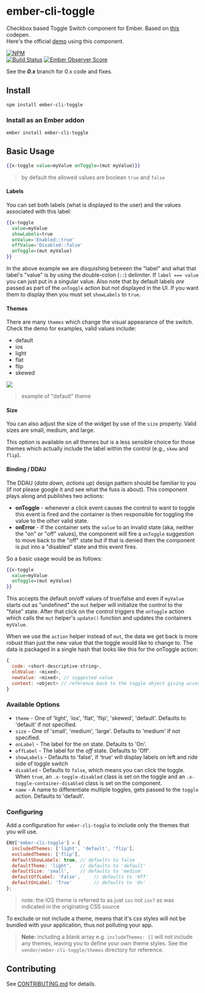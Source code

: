 # ember-cli-toggle

Checkbox based Toggle Switch component for Ember.
Based on [this](http://codepen.io/mallendeo/pen/eLIiG/) codepen.  
Here's the official [demo] using this component.

[![NPM][npm-badge]][npm-badge-url]  
[![Build Status][travis-badge]][travis-badge-url]
[![Ember Observer Score][ember-observer-badge]][ember-observer-url]

See the ***0.x*** branch for 0.x code and fixes.

## Install

`npm install ember-cli-toggle`

### Install as an Ember addon

`ember install ember-cli-toggle`

## Basic Usage

````hbs
{{x-toggle value=myValue onToggle=(mut myValue)}}
````

> by default the allowed values are boolean `true` and `false`

#### Labels

You can set both labels (what is displayed to the user) and the values associated with this label:

````hbs
{{x-toggle
  value=myValue
  showLabels=true
  onValue='Enabled::true'
  offValue='Disabled::false'
  onToggle=(mut myValue)
}}
````

In the above example we are disquishing between the "label" and what that label's "value" is by using the double-colon (`::`) delimiter. If `label === value` you can just put in a singular value. Also note that by default labels _are_ passed as part of the `onToggle` action but not displayed in the UI. If you want them to display then you must set `showLabels` to `true`.

#### Themes

There are many `themes` which change the visual appearance of the switch. Check the demo for examples, valid values include:

  - default
  - ios
  - light
  - flat
  - flip
  - skewed

![ ](vendor/ember-cli-toggle/example-images/show-labels.png)
> example of "default" theme


#### Size

You can also adjust the size of the widget by use of the `size` property. Valid sizes are small, medium, and large.


This option is available on all themes but is a less sensible choice for those themes which actually
include the label within the control (e.g., `skew` and `flip`).

#### Binding / DDAU ####

The DDAU (_data down, actions up_) design pattern should be familiar to you (if not please google it and see what the fuss is about). This component plays along and publishes two actions:

- **onToggle** - whenever a click event causes the control to want to toggle this event is fired and the container is then responsible for toggling the value to the _other_ valid state.
- **onError** - if the container sets the `value` to an invalid state (aka, neither the "on" or "off" values), the component will fire a `onToggle` suggestion to move back to the "off" state but if that is denied then the component is put into a "disabled" state and this event fires.

So a basic usage would be as follows:

````hbs
{{x-toggle
  value=myValue
  onToggle=(mut myValue)
}}
````

This accepts the default on/off values of true/false and even if `myValue` starts out as "undefined" the `mut` helper will initialize the control to the "false" state. After that click on the control triggers the `onToggle` action which calls the `mut` helper's `update()` function and updates the containers `myValue`.

When we use the `action` helper instead of `mut`, the data we get back is more robust than just the new value that the toggle would like to change to. The data is packaged in a single hash that looks like this for the onToggle action:

````js
{
  code: <short-descriptive-string>,
  oldValue: <mixed>,
  newValue: <mixed>, // suggested value
  context: <object> // reference back to the toggle object giving access to all properties such as "name", etc.
}
````


### Available Options

* `theme` - One of 'light', 'ios', 'flat', 'flip', 'skewed', 'default'.
            Defaults to 'default' if not specified.
* `size` -  One of 'small', 'medium', 'large'.
            Defaults to 'medium' if not specified.
* `onLabel` - The label for the *on* state. Defaults to 'On'.
* `offLabel` - The label for the *off* state. Defaults to 'Off'.
* `showLabels` - Defaults to 'false', if 'true' will display labels on left and ride side of toggle switch
* `disabled` - Defaults to `false`, which means you can click the toggle.
  When `true`, an `.x-toggle-disabled` class is set on the toggle and an `.x-toggle-container-disabled` class is set on the component.
* `name` - A name to differentiate multiple toggles, gets passed to the `toggle` action. Defaults to 'default'.

### Configuring

Add a configuration for `ember-cli-toggle` to include only the themes that
you will use.

```js
ENV['ember-cli-toggle'] = {
  includedThemes: ['light', 'default', 'flip'],
  excludedThemes: ['flip'],
  defaultShowLabels: true, // defaults to false
  defaultTheme: 'light',   // defaults to 'default'
  defaultSize: 'small',    // defaults to 'medium'
  defaultOffLabel: 'False',     // defaults to 'Off'
  defaultOnLabel: 'True'        // defaults to 'On'
};
```
> note: the IOS theme is referred to as just `ios` not `ios7` as was indicated in the originating CSS source

To exclude or not include a theme, means that it's css styles will not be bundled with
your application, thus not polluting your app.

> **Note:** including a blank array e.g. `includeThemes: []` will not include any themes, leaving
you to define your own theme styles. See the `vendor/ember-cli-toggle/themes` directory
for reference.

## Contributing

See [CONTRIBUTING.md] for details.

[npm-badge]: https://nodei.co/npm/ember-cli-toggle.png?downloads=true&stars=true
[npm-badge-url]: https://nodei.co/npm/ember-cli-toggle/
[travis-badge]: https://travis-ci.org/knownasilya/ember-cli-toggle.svg
[travis-badge-url]: https://travis-ci.org/knownasilya/ember-cli-toggle
[ember-observer-badge]: http://emberobserver.com/badges/ember-cli-toggle.svg
[ember-observer-url]: http://emberobserver.com/addons/ember-cli-toggle
[demo]: http://knownasilya.github.io/ember-cli-toggle/
[CONTRIBUTING.md]: CONTRIBUTING.md
